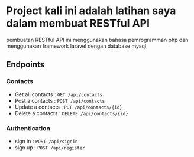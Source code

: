 # Project kali ini adalah latihan saya dalam membuat RESTful API
pembuatan RESTful API ini menggunakan bahasa pemrogramman php dan menggunakan framework laravel dengan database mysql

## Endpoints
### Contacts
* Get all contacts  : ``` GET /api/contacts ```
* Post a contacts   : ``` POST /api/contacts ```
* Update a contacts : ``` PUT /api/contacts/{id} ```
* Delete a contacts : ``` DELETE /api/contacts/{id} ```

### Authentication
* sign in : ``` POST /api/signin ```
* sign up : ``` POST /api/register ```
